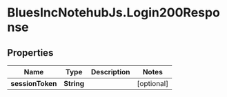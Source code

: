 # BluesIncNotehubJs.Login200Response

## Properties

Name | Type | Description | Notes
------------ | ------------- | ------------- | -------------
**sessionToken** | **String** |  | [optional] 


